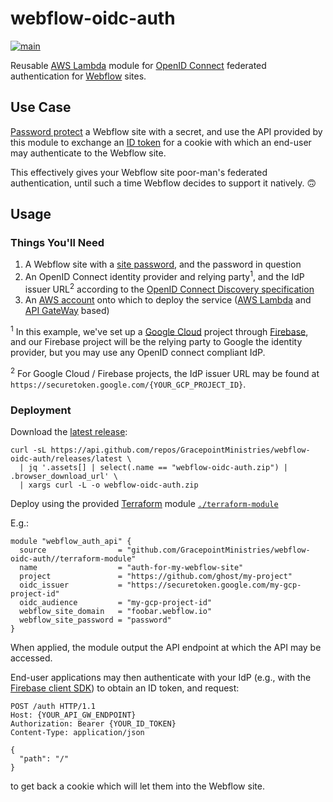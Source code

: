 # webflow-oidc-auth

[![main](https://github.com/GracepointMinistries/webflow-oidc-auth/workflows/main/badge.svg)](https://github.com/GracepointMinistries/webflow-oidc-auth/actions?query=workflow/main)

Reusable [AWS Lambda](https://aws.amazon.com/lambda) module for [OpenID Connect](https://auth0.com/docs/protocols/oidc) federated authentication for [Webflow](https://webflow.com) sites.

## Use Case

[Password protect](https://university.webflow.com/article/password-protect-your-site-or-web-pages) a Webflow site with a secret, and use the API provided by this module to exchange an [ID token](https://auth0.com/docs/tokens/concepts/id-tokens) for a cookie with which an end-user may authenticate to the Webflow site.

This effectively gives your Webflow site poor-man's federated authentication, until such a time Webflow decides to support it natively. 🙃

## Usage

### Things You'll Need

1. A Webflow site with a [site password](https://university.webflow.com/article/password-protect-your-site-or-web-pages), and the password in question
2. An OpenID Connect identity provider and relying party<sup>1</sup>, and the IdP issuer URL<sup>2</sup> according to the [OpenID Connect Discovery specification](https://developers.google.com/identity/protocols/oauth2/openid-connect#discovery)
3. An [AWS account](https://aws.amazon.com) onto which to deploy the service ([AWS Lambda](https://aws.amazon.com/lambda) and [API GateWay](https://aws.amazon.com/api-gateway) based)


<sup>1</sup> In this example, we've set up a [Google Cloud](https://cloud.google.com) project through [Firebase](https://firebase.google.com), and our Firebase project will be the relying party to Google the identity provider, but you may use any OpenID connect compliant IdP.

<sup>2</sup> For Google Cloud / Firebase projects, the IdP issuer URL may be found at `https://securetoken.google.com/{YOUR_GCP_PROJECT_ID}`.

### Deployment

Download the [latest release](https://github.com/GracepointMinistries/webflow-oidc-auth/releases):

```shell script
curl -sL https://api.github.com/repos/GracepointMinistries/webflow-oidc-auth/releases/latest \
  | jq '.assets[] | select(.name == "webflow-oidc-auth.zip") | .browser_download_url' \
  | xargs curl -L -o webflow-oidc-auth.zip
```

Deploy using the provided [Terraform](https://www.terraform.io) module [`./terraform-module`](terraform-module)

E.g.:

```hcl-terraform
module "webflow_auth_api" {
  source                = "github.com/GracepointMinistries/webflow-oidc-auth//terraform-module"
  name                  = "auth-for-my-webflow-site"
  project               = "https://github.com/ghost/my-project"
  oidc_issuer           = "https://securetoken.google.com/my-gcp-project-id"
  oidc_audience         = "my-gcp-project-id"
  webflow_site_domain   = "foobar.webflow.io"
  webflow_site_password = "password"
}
```

When applied, the module output the API endpoint at which the API may be accessed.

End-user applications may then authenticate with your IdP (e.g., with the [Firebase client SDK](https://firebase.google.com/docs/libraries)) to obtain an ID token, and request:

```http request
POST /auth HTTP/1.1
Host: {YOUR_API_GW_ENDPOINT}
Authorization: Bearer {YOUR_ID_TOKEN}
Content-Type: application/json

{
  "path": "/"
}
```

to get back a cookie which will let them into the Webflow site.

